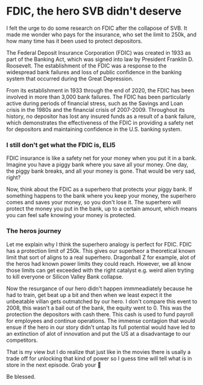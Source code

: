 
# FDIC, the hero SVB didn't deserve


I felt the urge to do some research on FDIC after the collapose of SVB. It made me wonder who pays for the insurance, who set the limit to 250k, and how many time has it been used to protect depositors.

The Federal Deposit Insurance Corporation (FDIC) was created in 1933 as part of the Banking Act, which was signed into law by President Franklin D. Roosevelt. The establishment of the FDIC was a response to the widespread bank failures and loss of public confidence in the banking system that occurred during the Great Depression.

From its establishment in 1933 through the end of 2020, the FDIC has been involved in more than 3,000 bank failures. The FDIC has been particularly active during periods of financial stress, such as the Savings and Loan crisis in the 1980s and the financial crisis of 2007-2009. Throughout its history, no depositor has lost any insured funds as a result of a bank failure, which demonstrates the effectiveness of the FDIC in providing a safety net for depositors and maintaining confidence in the U.S. banking system.


### I still don't get what the FDIC is, ELI5

FDIC insurance is like a safety net for your money when you put it in a bank. Imagine you have a piggy bank where you save all your money. One day, the piggy bank breaks, and all your money is gone. That would be very sad, right?

Now, think about the FDIC as a superhero that protects your piggy bank. If something happens to the bank where you keep your money, the superhero comes and saves your money, so you don't lose it. The superhero will protect the money you put in the bank, up to a certain amount, which means you can feel safe knowing your money is protected.

### The heros journey


Let me explain why I think the superhero analogy is perfect for FDIC. FDIC has a protection limit of 250k. This gives our superheor a theoretical known limit that sort of aligns to a real superhero. Dragonball Z for example, alot of the heros had known power limits they could reach. However, we all know those limits can get exceeded with the right catalyst e.g. weird alien tryting to kill everyone or Silicon Valley Bank collapse. 

Now the resurgance of our hero didn't happen immmeadiately because he had to train, get beat up a bit and then when we least expect it the unbeatable villan gets outmatched by our hero. I don't compare this event to 2008, this wasn't a bail out of the bank, the equity went to 0. This was the protection the depositors with cash there. This cash is used to fund payroll for employees and continue operations. The immense contagion that would ensue if the hero in our story didn't untap its full potential would have led to an extinction of alot of innovation and put the US at a disadvantage to our competitors.

That is my view but I do realize that just like in the movies there is usally a trade off for unlocking that kind of power so I guess time will tell what is in store in the next episode. Grab your 🍿

Be blessed.

